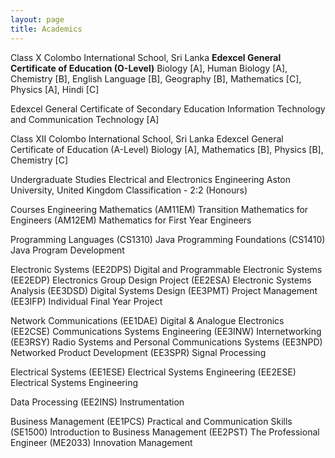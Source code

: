 ```yaml
---
layout: page
title: Academics
---
```


Class X
Colombo International School, Sri Lanka
**Edexcel General Certificate of Education (O-Level)**
Biology [A], Human Biology [A], Chemistry [B], English Language [B], 
Geography [B], Mathematics [C], Physics [A], Hindi [C]

Edexcel General Certificate of Secondary Education
Information Technology and Communication Technology [A]

Class XII
Colombo International School, Sri Lanka
Edexcel General Certificate of Education (A-Level)
Biology [A], Mathematics [B], Physics [B], Chemistry [C]

Undergraduate Studies
Electrical and Electronics Engineering
Aston University, United Kingdom
Classification - 2:2 (Honours)

Courses
Engineering Mathematics
(AM11EM) Transition Mathematics for Engineers
(AM12EM) Mathematics for First Year Engineers

Programming Languages
(CS1310) Java Programming Foundations
(CS1410) Java Program Development

Electronic Systems
(EE2DPS) Digital and Programmable Electronic Systems
(EE2EDP) Electronics Group Design Project
(EE2ESA) Electronic Systems Analysis
(EE3DSD) Digital Systems Design
(EE3PMT) Project Management
(EE3IFP) Individual Final Year Project

Network Communications
(EE1DAE) Digital & Analogue Electronics
(EE2CSE) Communications Systems Engineering
(EE3INW) Internetworking
(EE3RSY) Radio Systems and Personal Communications Systems
(EE3NPD) Networked Product Development
(EE3SPR) Signal Processing

Electrical Systems
(EE1ESE) Electrical Systems Engineering
(EE2ESE) Electrical Systems Engineering

Data Processing
(EE2INS) Instrumentation

Business Management
(EE1PCS) Practical and Communication Skills
(SE1500) Introduction to Business Management
(EE2PST) The Professional Engineer
(ME2033) Innovation Management